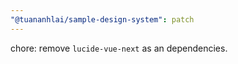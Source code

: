 ```yaml
---
"@tuananhlai/sample-design-system": patch
---
```


chore: remove `lucide-vue-next` as an dependencies.
